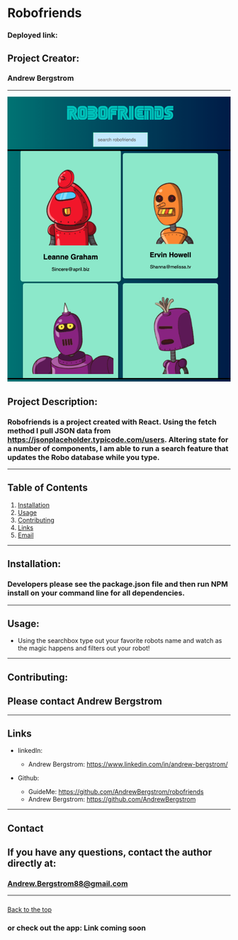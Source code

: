  # Robofriends
### Deployed link: 
  ## Project Creator: 
  ###  Andrew Bergstrom
---
  ![](robofriends/public/robofriends.jpg)

  ## Project Description:
  ### Robofriends is a project created with React. Using the fetch method I pull JSON data from https://jsonplaceholder.typicode.com/users. Altering state for a number of components, I am able to run a search feature that updates the Robo database while you type. 

  
---
 
  ## Table of Contents
  1. [Installation](#Installation)
  2. [Usage](#Usage)
  3. [Contributing](#Contributing)
  4. [Links](#Links)
  5. [Email](#Contact)
  
  ---

  ## Installation:
  ### Developers please see the package.json file and then run NPM install on your command line for all dependencies.

  ---      

  ## Usage:

  * Using the searchbox type out your favorite robots name and watch as the magic happens and filters out your robot!
  ---
 
 ## Contributing:
 ## Please contact Andrew Bergstrom
---

 ## Links

  * linkedIn: 
    * Andrew Bergstrom: https://www.linkedin.com/in/andrew-bergstrom/
 
        
  * Github:
    * GuideMe: https://github.com/AndrewBergstrom/robofriends
    * Andrew Bergstrom: https://github.com/AndrewBergstrom 
 


  ---

  ## Contact
 
  ## If you have any questions, contact the author directly at: 
  ### Andrew.Bergstrom88@gmail.com 


---
### 
  [Back to the top](#Robofriends)
### or check out the app: Link coming soon
  
